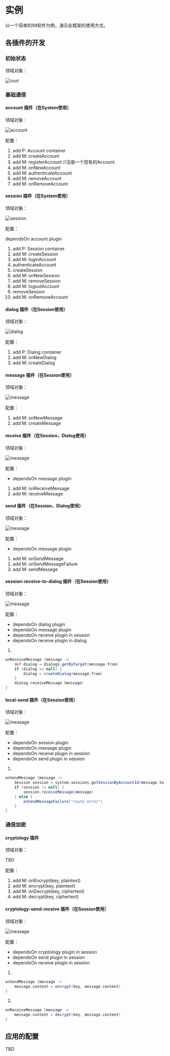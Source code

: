 # 实例
以一个简单的IM软件为例，演示此框架的使用方式。

## 各插件的开发
### 初始状态
领域对象：

![root]

### 基础通信
#### account 插件（在System使用）
领域对象：

![account]

配置：

1. add P: Account container
2. add M: createAccount
3. add M: registerAccount //注册一个现有的Account
4. add M: onNewAccount
5. add M: authenticateAccount
6. add M: removeAccount
7. add M: onRemoveAccount

#### session 插件（在System使用）
领域对象：

![session]

配置：

dependsOn account plugin

1. add P: Session container
2. add M: createSession
3. add M: loginAccount
 1. authenticateAccount
 2. createSession
4. add M: onNewSession
5. add M: removeSession
6. add M: logoutAccount
  1. removeSession
7. add M: onRemoveAccount

#### dialog 插件（在Session使用）
领域对象：

![dialog]

配置：

1. add P: Dialog container
2. add M: onNewDialog
3. add M: createDialog


#### message 插件（在Session使用）
领域对象：

![message]

配置：

1. add M: onNewMessage
2. add M: createMessage


#### receive 插件（在Session、Dialog使用）
领域对象：

![message]

配置：

* dependsOn message plugin

1. add M: onReceiveMessage
2. add M: receiveMessage

#### send 插件（在Session、Dialog使用）
领域对象：

![message]

配置：

* dependsOn message plugin

1. add M: onSendMessage
2. add M: onSendMessageFailure
3. add M: sendMessage

#### session-receive-to-dialog 插件（在Session使用）
领域对象：

![message]

配置：

* dependsOn dialog plugin
* dependsOn message plugin
* dependsOn receive plugin in session
* dependsOn receive plugin in dialog

1.
```Groovy
onReceiveMessage {message ->
    def dialog = dialogs.getByTarget(message.from)
    if (dialog == null) {
        dialog = createDialog(message.from)
    }
    dialog.receiveMessage（message)
}
```

#### local-send 插件（在Session使用）
领域对象：

![message]

配置：

* dependsOn session plugin
* dependsOn message plugin
* dependsOn receive plugin in session
* dependsOn send plugin in session

1.
```Groovy
onSendMessage {message ->
    Session session = system.sessions.getSessionByAccountId(message.to)
    if (session != null) {
        session.receiveMessage(message)
    } else {
        onSendMessageFailure("route error")
    }
}
```

### 通信加密
#### cryptology 插件
领域对象：

TBD

配置：

1. add M: onEncrypt(key, plaintext)
2. add M: encrypt(key, plaintext)
3. add M: onDecrypt(key, ciphertext)
4. add M: decrypt(key, ciphertext)

#### cryptology-send-receive 插件（在Session使用）
领域对象：

![message]

配置：

* dependsOn cryptology plugin in session
* dependsOn send plugin in session
* dependsOn receive plugin in session

1.
```Groovy
onSendMessage {message ->
    message.content = encrypt(key, message.content)
}
```
2.
```Groovy
onReceiveMessage {message ->
    message.content = decrypt(key, message.content)
}
```

## 应用的配置

TBD


   [root]: <http://yuml.me/diagram/nofunky/class/[System].svg>
   [account]: <http://yuml.me/diagram/nofunky/class/[System]*-know*[Account].svg>
   [session]: <http://yuml.me/diagram/nofunky/class/[System]*-know*[Account],[System]1-*[Session],[Session]1-1[Account].svg>
   [dialog]: <http://yuml.me/diagram/nofunky/class/[System]*-know*[Account],[System]1-*[Session],[Session]1-1[Account],[Session]1-*[Dialog].svg>
   [message]: <http://yuml.me/diagram/nofunky/class/[System]*-know*[Account],[System]1-*[Session],[Session]1-1[Account],[Session]1-*[Dialog],[Message].svg>
